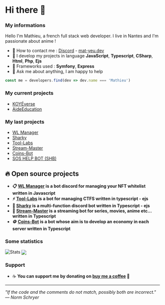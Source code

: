 # Hi there 👋 

### My informations
Hello I'm Mathieu, a french full stack web developer. I live in Nantes and I'm passionate about anime !
- 🔭 How to contact me : [Discord](https://discord.com/users/916444775861850175) - [mat-yeu.dev](https://mat-yeu.dev)
- 🌱 I develop my projects in language __JavaScript__, __Typescript__, __CSharp__, __Html__, __Php__, __Ejs__
- 🍉 Frameworks used : __Symfony__, __Express__
- 🎈 Ask me about anything, I am happy to help
```javascript
const me = developers.find(dev => dev.name === 'Mathieu')
```

### My current projects 
- [KOYÉverse](https://koyeverse.com/)
- [AideEducation](https://aideeducation.fr)


### My last projects
- [WL Manager](https://github.com/matyeu/WL-Manager)
- [Sharky](https://github.com/matyeu/sharky)
- [Tool-Labs](https://github.com/matyeu/tool-labs)
- [Stream-Master](https://github.com/matyeu/stream-master)
- [Coins-Bot](https://github.com/matyeu/coins-bot)
- [SOS HELP BOT (SHB)](https://soshelpbot.com)

## 🔥 Open source projects
- **📋 [WL Manager](https://github.com/matyeu/WL-Manager) is a bot discord for managing your NFT whitelist written in Javascript**
- **⚡️ [Tool-Labs](https://github.com/matyeu/tool-labs) is a bot for managing CTFS written in typescript - ejs**
- **🦈 [Sharky](https://github.com/matyeu/sharky) is a multi-function discord bot written in Typescript - ejs**
- **🎥 [Stream-Master](https://github.com/matyeu/stream-master) is a streaming bot for series, movies, anime etc... written in Typescript**
- **🪙 [Coins-Bot](https://github.com/matyeu/coins-bot) is a bot whose aim is to develop an economy in each server written in Typescript**

### Some statistics
<img alt="Stats" src="https://github-readme-stats-sigma-five.vercel.app/api/?username=matyeu&theme=tokyonight&layout=compact" />
<img align="center" src="https://github-readme-stats-sigma-five.vercel.app/api/top-langs/?username=matyeu&theme=tokyonight&layout=compact"/>

### Support
- ☕️ **You can support me by donating on [buy me a coffee](https://www.buymeacoffee.com/matyeu) 💖**

---

*"If the code and the comments do not match, possibly both are incorrect." — Norm Schryer*
